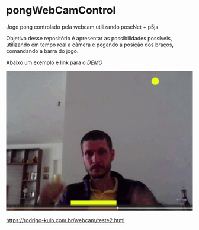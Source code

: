 # pongWebCamControl
Jogo pong controlado pela webcam utilizando poseNet + p5js

Objetivo desse repositório é apresentar as possibilidades possíveis, utilizando em tempo real a câmera e pegando a posição dos braços, comandando a barra do jogo.

Abaixo um exemplo e link para o *DEMO*

![Alt text](webcam.gif "Optional title")

https://rodrigo-kulb.com.br/webcam/teste2.html

